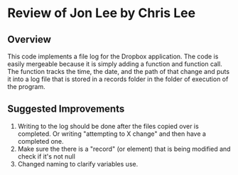 # Review of Jon Lee by Chris Lee 

## Overview

This code implements a file log for the Dropbox application. The code is easily mergeable because it is simply adding a function and function call. The function tracks the time, the date, and the path of that change and puts it into a log file that is stored in a records folder in the folder of execution of the program. 


## Suggested Improvements

1. Writing to the log should be done after the files copied over is completed. Or writing "attempting to X change" and then have a completed one.
2. Make sure the there is a "record" (or element) that is being modified and check if it's not null
3. Changed naming to clarify variables use.